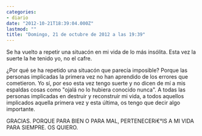```yaml
---
categories:
- diario
date: "2012-10-21T18:39:04.000Z"
lastmod: ""
title: "Domingo, 21 de octubre de 2012 a las 19:39"
---
```


Se ha vuelto a repetir una situacón en mi vida de lo más insólita. Esta vez la suerte la he tenido yo, no el cafre.


¿Por qué se ha repetido una situacón que parecí­a imposible? Porque las personas implicadas la primera vez no han aprendido de los errores que cometieron. Yo sí­, por eso esta vez tengo suerte y no dicen de mí­ a mis espaldas cosas como "ojalá no lo hubiera conocido nunca". A todas las personas implicadas en destruir y reconstruir mi vida, a todos aquellos implicados aquella primera vez y esta última, os tengo que decir algo importante.

GRACIAS. PORQUE PARA BIEN O PARA MAL, PERTENECERí€°IS A MI VIDA PARA SIEMPRE. OS QUIERO.